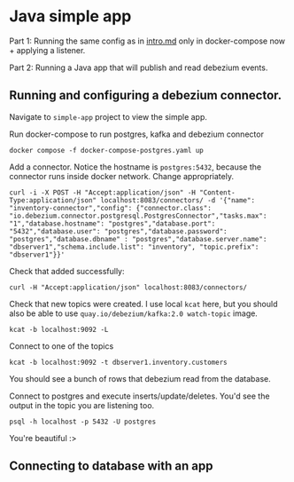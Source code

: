# Java simple app

Part 1: Running the same config as in [intro.md](../docs/intro.md) only in docker-compose now + applying a listener.

Part 2: Running a Java app that will publish and read debezium events.

## Running and configuring a debezium connector.

Navigate to `simple-app` project to view the simple app.

Run docker-compose to run postgres, kafka and debezium connector

```shell
docker compose -f docker-compose-postgres.yaml up
```

Add a connector. Notice the hostname is `postgres:5432`, because the connector runs inside docker network. Change
appropriately.

```shell
curl -i -X POST -H "Accept:application/json" -H "Content-Type:application/json" localhost:8083/connectors/ -d '{"name": "inventory-connector","config": {"connector.class": "io.debezium.connector.postgresql.PostgresConnector","tasks.max": "1","database.hostname": "postgres","database.port": "5432","database.user": "postgres","database.password": "postgres","database.dbname" : "postgres","database.server.name": "dbserver1","schema.include.list": "inventory", "topic.prefix": "dbserver1"}}'
```

Check that added successfully:

```shell
curl -H "Accept:application/json" localhost:8083/connectors/
```

Check that new topics were created. I use local `kcat` here, but you should also be able to
use `quay.io/debezium/kafka:2.0 watch-topic` image.

```shell
kcat -b localhost:9092 -L
```

Connect to one of the topics

```shell
kcat -b localhost:9092 -t dbserver1.inventory.customers
```

You should see a bunch of rows that debezium read from the database.

Connect to postgres and execute inserts/update/deletes. You'd see the output in the topic you are listening too.

```shell
psql -h localhost -p 5432 -U postgres
```

You're beautiful :>

## Connecting to database with an app

